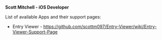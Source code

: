 **Scott Mitchell - iOS Developer**

List of available Apps and their support pages:

- Entry Viewer - https://github.com/scottm097/Entry-Viewer/wiki/Entry-Viewer-Support-Page
